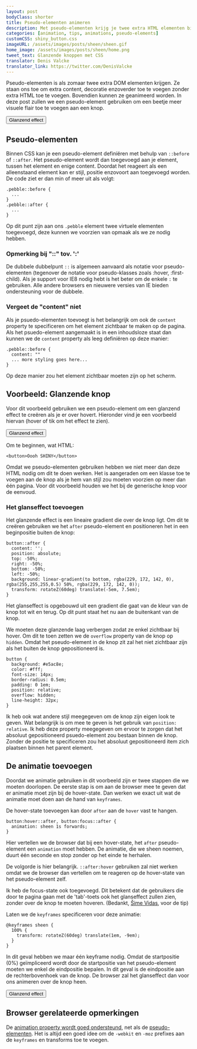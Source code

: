 ```yaml
---
layout: post
bodyClass: shorter
title: Pseudo-elementen animeren
description: Met pseudo-elementen krijg je twee extra HTML elementen bij ieder element! Hieronder zie je hoe je deze kan animeren als je er over hovert. Ga hier wel doordacht mee om.
categories: [animation, tips, animations, pseudo-elements]
customCSS: shiny_button.css
imageURL: /assets/images/posts/sheen/sheen.gif
home_image: /assets/images/posts/sheen/home.png
tweet_text: Glanzende knoppen met CSS
translator: Denis Valcke
translator_link: https://twitter.com/DenisValcke
---
```


Pseudo-elementen is als zomaar twee extra DOM elementen krijgen. Ze staan ons toe om extra content, decoratie enzoverder toe te voegen zonder extra HTML toe te voegen. Bovendien kunnen ze geanimeerd worden. In deze post zullen we een pseudo-element gebruiken om een beetje meer visuele flair toe te voegen aan een knop.

<section class="shiny demo-container tap-to-activate"><button>Glanzend effect</button></section>

## Pseudo-elementen

Binnen CSS kan je een pseudo-element defini&euml;ren met behulp van `::before` of `::after`. Het pseudo-element wordt dan toegevoegd aan je element, tussen het element en enige content. Doordat het reageert als een alleenstaand element kan er stijl, positie enzovoort aan toegevoegd worden. De code ziet er dan min of meer uit als volgt:
 
    .pebble::before {
      ...
    }
    .pebble::after {
      ...
    }

Op dit punt zijn aan ons `.pebble` element twee virtuele elementen toegevoegd, deze kunnen we voorzien van opmaak als we ze nodig hebben.

### Opmerking bij &quot;::&quot; tov. ':'

De dubbele dubbelpunt `::` is algemeen aanvaard als notatie voor pseudo-elementen (tegenover de notatie voor pseudo-klasses zoals :hover, :first-child). Als je support voor IE8 nodig hebt is het beter om de enkele `:` te gebruiken. Alle andere browsers en nieuwere versies van IE bieden ondersteuning voor de dubbele.

### Vergeet de &quot;content&quot; niet

Als je psuedo-elementen toevoegt is het belangrijk om ook de `content` property te&nbsp;specificeren om het element zichtbaar te maken op de pagina. Als het psuedo-element aangemaakt is in een&nbsp;inhoudsloze&nbsp;staat dan kunnen&nbsp;we de `content` property als leeg defini&euml;ren op deze manier:
 
    .pebble::before {
      content: ""
      ... more styling goes here...
    }

Op deze manier zou het element zichtbaar moeten zijn op het scherm.

## Voorbeeld: Glanzende knop

Voor dit voorbeeld gebruiken we een pseudo-element om een glanzend effect te cre&euml;ren als je er over hovert. Hieronder vind je een voorbeeld hiervan (hover of tik om het effect te zien).

<section class="shiny demo-container tap-to-activate"><button>Glanzend effect</button></section>

Om te beginnen, wat HTML:
 
    <button>Oooh SHINY</button>

Omdat we pseudo-elementen gebruiken hebben we niet meer dan deze HTML nodig om dit te doen werken. Het is aangeraden om een klasse toe te voegen aan de knop als je hem van stijl zou moeten voorzien op meer dan &eacute;&eacute;n pagina. Voor dit voorbeeld houden we het bij de generische knop voor de eenvoud.

### Het glanseffect toevoegen

Het glanzende effect is een&nbsp;lineaire gradient die over de knop ligt. Om dit te cre&euml;ren gebruiken we het `after` pseudo-element en positioneren het in een beginpositie buiten de knop:
 
    button::after {
      content: '';
      position: absolute;
      top: -50%;
      right: -50%;
      bottom: -50%;
      left: -50%;
      background: linear-gradient(to bottom, rgba(229, 172, 142, 0), rgba(255,255,255,0.5) 50%, rgba(229, 172, 142, 0));
      transform: rotateZ(60deg) translate(-5em, 7.5em);
    }

Het glanseffect is opgebouwd uit een gradient die gaat van de kleur van de knop tot wit en terug. Op dit punt staat het nu aan de buitenkant van de knop.

We moeten deze glanzende laag verbergen zodat ze enkel zichtbaar bij hover. Om dit te toen zetten we de `overflow` property van de knop op `hidden`. Omdat het pseudo-element in de knop zit zal het niet zichtbaar zijn als het buiten de knop gepositioneerd is.
 
    button {
      background: #e5ac8e;
      color: #fff;
      font-size: 14px;
      border-radius: 0.5em;
      padding: 0 1em;
      position: relative;
      overflow: hidden;
      line-height: 32px;
    }

Ik heb ook wat andere stijl meegegeven om de knop zijn eigen look te geven. Wat belangrijk is om mee te geven is het gebruik van `position: relative`. Ik heb deze property meegegeven om ervoor te zorgen dat het absoluut&nbsp;gepositioneerd psuedo-element zou bestaan binnen de knop. Zonder de positie te specificeren zou het absoluut gepositioneerd item zich plaatsen binnen het parent element.

## De animatie toevoegen

Doordat we animatie gebruiken in dit voorbeeld zijn er twee stappen die we moeten doorlopen. De eerste stap is om aan de browser mee te geven dat er animatie moet zijn bij de hover-state. Dan werken we exact uit wat de animatie moet doen aan de hand van `keyframes`.

De hover-state toevoegen kan door `after` aan de `hover` vast te hangen.
 
    button:hover::after, button:focus::after {
      animation: sheen 1s forwards;
    }

Hier vertellen we de browser dat bij een hover-state, het `after` pseudo-element een `animation` moet hebben. De animatie, die we sheen noemen, duurt &eacute;&eacute;n seconde en stop zonder op het einde te herhalen.

De volgorde is hier belangrijk. `::after:hover` gebruiken zal niet werken omdat we de browser dan vertellen om te reageren op de hover-state van het pseudo-element zelf.

Ik heb de focus-state ook toegevoegd. Dit betekent dat de gebruikers die door te pagina gaan met de 'tab'-toets ook het glanseffect zullen zien, zonder over de knop te moeten hoveren. (Bedankt,&nbsp;[&Scaron;ime Vidas](https://twitter.com/simevidas), voor de tip)

Laten we de `keyframes` specificeren voor deze animatie:
 
    @keyframes sheen {
      100% {
        transform: rotateZ(60deg) translate(1em, -9em);
      }
    }

In dit geval hebben we maar &eacute;&eacute;n keyframe nodig. Omdat de startpositie (0%) ge&iuml;mpliceerd wordt door de startpositie van het pseudo-element moeten we enkel de eindpositie bepalen. In dit geval is de eindpositie aan de rechterbovenhoek van de knop. De browser zal het glanseffect dan voor ons animeren over de knop heen.

<section class="shiny demo-container tap-to-activate"><button>Glanzend effect</button></section>

## Browser gerelateerde opmerkingen

De [animation property wordt goed ondersteund](http://caniuse.com/#feat=css-animation), net als de [pseudo-elementen](http://caniuse.com/#feat=css-gencontent). Het is altijd een goed idee om de `-webkit` en `-moz` prefixes aan de `keyframes` en transforms toe te voegen.

